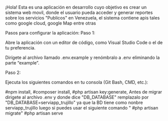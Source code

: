 
¡Hola! Esta es una aplicación en desarrollo cuyo objetivo es crear un sistema web movil, donde el usuario pueda acceder  y generar reportes sobre los servicios  "Publicos" en Venezuela, el sistema contiene apis tales como google cloud, google Map entre otras 

Pasos para configurar la aplicación: Paso 1:

Abre la aplicación con un editor de código, como Visual Studio Code o el de tu preferencia.

Dirígete al archivo llamado .env.example y renómbralo a .env eliminando la parte “example”.

Paso 2:

Ejecuta los siguientes comandos en tu consola (Git Bash, CMD, etc.):

#npm install,
#composer install,
#php artisan key:generate,
Antes de migrar dirigete al archivo .env y donde dice "DB_DATABASE" remplazalo por  "DB_DATABASE=serviapp_trujillo" ya que la BD tiene como nonbre serviapp_trujillo luego si puedes usar el siguiente comando " #php artisan migrate"
#php artisan serve
